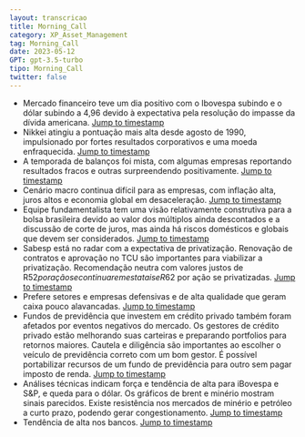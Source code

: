 ```yaml
---
layout: transcricao
title: Morning_Call
category: XP_Asset_Management
tag: Morning_Call
date: 2023-05-12
GPT: gpt-3.5-turbo
tipo: Morning_Call
twitter: false
---
```



<script src="https://www.youtube.com/iframe_api"></script>
<script>
let player;

function onYouTubeIframeAPIReady() {
    player = new YT.Player('youtubeVideo', {
        height: '390',
        width: '640',
        videoId: '6yuusrjEWTk',
    });
}

function jumpToTimestamp(secs) {
    let timestamp = secs; // Set the desired timestamp in seconds
    player.seekTo(timestamp);
}
</script>
- Mercado financeiro teve um dia positivo com o Ibovespa subindo e o dólar subindo a 4,96 devido à expectativa pela resolução do impasse da dívida americana.
<a href="#" onclick="jumpToTimestamp(86)">Jump to timestamp</a>
- Nikkei atingiu a pontuação mais alta desde agosto de 1990, impulsionado por fortes resultados corporativos e uma moeda enfraquecida.
<a href="#" onclick="jumpToTimestamp(86)">Jump to timestamp</a>
- A temporada de balanços foi mista, com algumas empresas reportando resultados fracos e outras surpreendendo positivamente.
<a href="#" onclick="jumpToTimestamp(200)">Jump to timestamp</a>
- Cenário macro continua difícil para as empresas, com inflação alta, juros altos e economia global em desaceleração.
<a href="#" onclick="jumpToTimestamp(314)">Jump to timestamp</a>
- Equipe fundamentalista tem uma visão relativamente construtiva para a bolsa brasileira devido ao valor dos múltiplos ainda descontados e a discussão de corte de juros, mas ainda há riscos domésticos e globais que devem ser considerados.
<a href="#" onclick="jumpToTimestamp(427)">Jump to timestamp</a>
- Sabesp está no radar com a expectativa de privatização. Renovação de contratos e aprovação no TCU são importantes para viabilizar a privatização. Recomendação neutra com valores justos de R$52 por ação se continuarem estatais e R$62 por ação se privatizadas.
<a href="#" onclick="jumpToTimestamp(651)">Jump to timestamp</a>
- Prefere setores e empresas defensivas e de alta qualidade que geram caixa pouco alavancadas.
<a href="#" onclick="jumpToTimestamp(815)">Jump to timestamp</a>
- Fundos de previdência que investem em crédito privado também foram afetados por eventos negativos do mercado. Os gestores de crédito privado estão melhorando suas carteiras e preparando portfolios para retornos maiores. Cautela e diligência são importantes ao escolher o veículo de previdência correto com um bom gestor. É possível portabilizar recursos de um fundo de previdência para outro sem pagar imposto de renda.
<a href="#" onclick="jumpToTimestamp(989)">Jump to timestamp</a>
- Análises técnicas indicam força e tendência de alta para iBovespa e S&P, e queda para o dólar. Os gráficos de brent e minério mostram sinais parecidos. Existe resistência nos mercados de minério e petróleo a curto prazo, podendo gerar congestionamento.
<a href="#" onclick="jumpToTimestamp(1401)">Jump to timestamp</a>
- Tendência de alta nos bancos.
<a href="#" onclick="jumpToTimestamp(314)">Jump to timestamp</a>
<div id="youtubeVideo"></div>